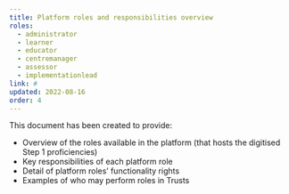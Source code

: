 ```yaml
---
title: Platform roles and responsibilities overview
roles:
  - administrator
  - learner
  - educator
  - centremanager
  - assessor
  - implementationlead
link: #
updated: 2022-08-16
order: 4
---
```

This document has been created to provide:​

- Overview of the roles available in the platform (that hosts the digitised Step 1 proficiencies)
- Key responsibilities of each platform role
- Detail of platform roles’ functionality rights
- Examples of who may perform roles in Trusts